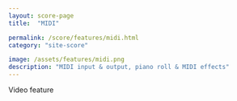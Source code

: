 ```yaml
---
layout: score-page
title:  "MIDI"

permalink: /score/features/midi.html
category: "site-score"

image: /assets/features/midi.png
description: "MIDI input & output, piano roll & MIDI effects"
---
```


Video feature
